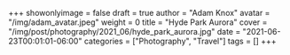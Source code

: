 +++
showonlyimage = false
draft = true
author = "Adam Knox"
avatar = "/img/adam_avatar.jpeg"
weight = 0
title = "Hyde Park Aurora"
cover = "/img/post/photography/2021_06/hyde_park_aurora.jpg"
date = "2021-06-23T00:01:01-06:00"
categories = ["Photography", "Travel"]
tags = []
+++
<!--more-->
